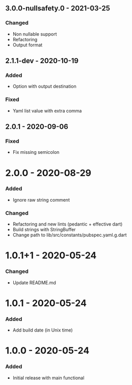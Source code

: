 ## 3.0.0-nullsafety.0 - 2021-03-25
### Changed
- Non nullable support
- Refactoring
- Output format
  
  
## 2.1.1-dev - 2020-10-19  
### Added  
- Option with output destination  
  
### Fixed  
- Yaml list value with extra comma  
  
  
## 2.0.1 - 2020-09-06
### Fixed
- Fix missing semicolon
  
  
# 2.0.0 - 2020-08-29
### Added
- Ignore raw string comment
  
### Changed
- Refactoring and new lints (pedantic + effective dart)  
- Build strings with StringBuffer  
- Change path to lib/src/constants/pubspec.yaml.g.dart 
  
  
# 1.0.1+1 - 2020-05-24
### Changed
- Update README.md
  
  
# 1.0.1 - 2020-05-24
### Added
- Add build date (in Unix time)
  
  
# 1.0.0 - 2020-05-24
### Added
- Initial release with main functional  
  
  